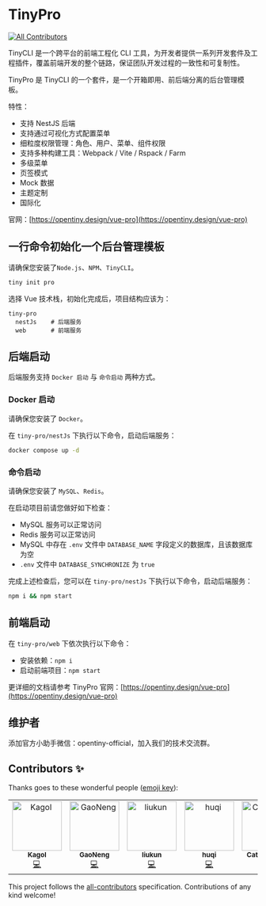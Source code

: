 # TinyPro
<!-- ALL-CONTRIBUTORS-BADGE:START - Do not remove or modify this section -->
[![All Contributors](https://img.shields.io/badge/all_contributors-5-orange.svg?style=flat-square)](#contributors-)
<!-- ALL-CONTRIBUTORS-BADGE:END -->

TinyCLI 是一个跨平台的前端工程化 CLI 工具，为开发者提供一系列开发套件及工程插件，覆盖前端开发的整个链路，保证团队开发过程的一致性和可复制性。

TinyPro 是 TinyCLI 的一个套件，是一个开箱即用、前后端分离的后台管理模板。

特性：
- 支持 NestJS 后端
- 支持通过可视化方式配置菜单
- 细粒度权限管理：角色、用户、菜单、组件权限
- 支持多种构建工具：Webpack / Vite / Rspack / Farm
- 多级菜单
- 页签模式
- Mock 数据
- 主题定制
- 国际化

官网：[https://opentiny.design/vue-pro](https://opentiny.design/vue-pro)

## 一行命令初始化一个后台管理模板

请确保您安装了`Node.js`、`NPM`、`TinyCLI`。

```bash
tiny init pro
```

选择 Vue 技术栈，初始化完成后，项目结构应该为：

```
tiny-pro
  nestJs    # 后端服务
  web       # 前端服务
```

## 后端启动

后端服务支持 `Docker 启动` 与 `命令启动` 两种方式。

### Docker 启动

请确保您安装了 `Docker`。

在 `tiny-pro/nestJs` 下执行以下命令，启动后端服务：

```bash
docker compose up -d
```

### 命令启动

请确保您安装了 `MySQL`、`Redis`。

在启动项目前请您做好如下检查：

- MySQL 服务可以正常访问
- Redis 服务可以正常访问
- MySQL 中存在 `.env` 文件中 `DATABASE_NAME` 字段定义的数据库，且该数据库为空
- `.env` 文件中 `DATABASE_SYNCHRONIZE` 为 `true`

完成上述检查后，您可以在 `tiny-pro/nestJs` 下执行以下命令，启动后端服务：

```bash
npm i && npm start
```

## 前端启动

在 `tiny-pro/web` 下依次执行以下命令：

- 安装依赖：`npm i`
- 启动前端项目：`npm start`

更详细的文档请参考 TinyPro 官网：[https://opentiny.design/vue-pro](https://opentiny.design/vue-pro)

## 维护者

添加官方小助手微信：opentiny-official，加入我们的技术交流群。

## Contributors ✨

Thanks goes to these wonderful people ([emoji key](https://allcontributors.org/docs/en/emoji-key)):

<!-- ALL-CONTRIBUTORS-LIST:START - Do not remove or modify this section -->
<!-- prettier-ignore-start -->
<!-- markdownlint-disable -->
<table>
  <tbody>
    <tr>
      <td align="center" valign="top" width="14.28%"><a href="https://kagol.github.io/blogs"><img src="https://avatars.githubusercontent.com/u/9566362?v=4?s=100" width="100px;" alt="Kagol"/><br /><sub><b>Kagol</b></sub></a><br /><a href="https://github.com/opentiny/tiny-pro/commits?author=kagol" title="Code">💻</a></td>
      <td align="center" valign="top" width="14.28%"><a href="https://github.com/GaoNeng-wWw"><img src="https://avatars.githubusercontent.com/u/31283122?v=4?s=100" width="100px;" alt="GaoNeng"/><br /><sub><b>GaoNeng</b></sub></a><br /><a href="https://github.com/opentiny/tiny-pro/commits?author=GaoNeng-wWw" title="Code">💻</a></td>
      <td align="center" valign="top" width="14.28%"><a href="https://github.com/discreted66"><img src="https://avatars.githubusercontent.com/u/190872652?v=4?s=100" width="100px;" alt="liukun"/><br /><sub><b>liukun</b></sub></a><br /><a href="https://github.com/opentiny/tiny-pro/commits?author=discreted66" title="Code">💻</a></td>
      <td align="center" valign="top" width="14.28%"><a href="https://github.com/hu-qi"><img src="https://avatars.githubusercontent.com/u/17986122?v=4?s=100" width="100px;" alt="huqi"/><br /><sub><b>huqi</b></sub></a><br /><a href="https://github.com/opentiny/tiny-pro/commits?author=hu-qi" title="Code">💻</a></td>
      <td align="center" valign="top" width="14.28%"><a href="https://github.com/Muyu-art"><img src="https://avatars.githubusercontent.com/u/72800755?v=4?s=100" width="100px;" alt="CatWithFish"/><br /><sub><b>CatWithFish</b></sub></a><br /><a href="https://github.com/opentiny/tiny-cli/commits?author=Muyu-art" title="Code">💻</a></td>
    </tr>
  </tbody>
</table>

<!-- markdownlint-restore -->
<!-- prettier-ignore-end -->

<!-- ALL-CONTRIBUTORS-LIST:END -->

This project follows the [all-contributors](https://github.com/all-contributors/all-contributors) specification. Contributions of any kind welcome!